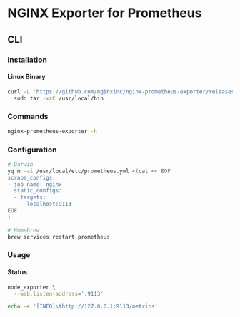 # NGINX Exporter for Prometheus

## CLI

### Installation

#### Linux Binary

```sh
curl -L 'https://github.com/nginxinc/nginx-prometheus-exporter/releases/download/v0.5.0/nginx-prometheus-exporter-0.5.0-linux-amd64.tar.gz' | \
  sudo tar -xzC /usr/local/bin
```

### Commands

```sh
nginx-prometheus-exporter -h
```

### Configuration

```sh
# Darwin
yq m -ai /usr/local/etc/prometheus.yml <(cat << EOF
scrape_configs:
- job_name: nginx
  static_configs:
  - targets:
    - localhost:9113
EOF
)
```

```sh
# Homebrew
brew services restart prometheus
```

### Usage

#### Status

```sh
node_exporter \
  --web.listen-address=':9113'

echo -e '[INFO]\thttp://127.0.0.1:9113/metrics'
```
